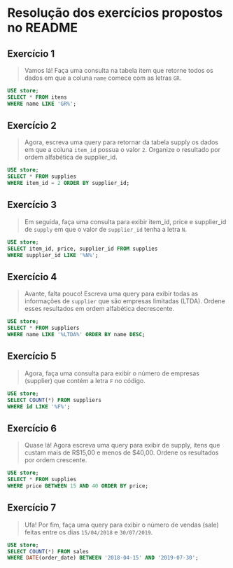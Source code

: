 # Resolução dos exercícios propostos no README

## Exercício 1
> Vamos lá! Faça uma consulta na tabela item que retorne todos os dados em que a coluna `name` comece com as letras `GR`.

```SQL
USE store;
SELECT * FROM itens
WHERE name LIKE 'GR%';
```

## Exercício 2
> Agora, escreva uma query para retornar da tabela supply os dados em que a coluna `item_id` possua o valor `2`. Organize o resultado por ordem alfabética de supplier_id.

```SQL
USE store;
SELECT * FROM supplies
WHERE item_id = 2 ORDER BY supplier_id;
```

## Exercício 3
> Em seguida, faça uma consulta para exibir item_id, price e supplier_id de `supply` em que o valor de `supplier_id` tenha a letra `N`.

```SQL
USE store;
SELECT item_id, price, supplier_id FROM supplies
WHERE supplier_id LIKE '%N%';
```

## Exercício 4
> Avante, falta pouco! Escreva uma query para exibir todas as informações de `supplier` que são empresas limitadas (LTDA). Ordene esses resultados em ordem alfabética decrescente.

```SQL
USE store;
SELECT * FROM suppliers
WHERE name LIKE '%LTDA%' ORDER BY name DESC;
```

## Exercício 5
> Agora, faça uma consulta para exibir o número de empresas (supplier) que contém a letra `F` no código.

```SQL
USE store;
SELECT COUNT(*) FROM suppliers
WHERE id LIKE '%F%';
```

## Exercício 6
> Quase lá! Agora escreva uma query para exibir de supply, itens que custam mais de R$15,00 e menos de $40,00. Ordene os resultados por ordem crescente.

```SQL
USE store;
SELECT * FROM supplies
WHERE price BETWEEN 15 AND 40 ORDER BY price;
```

## Exercício 7
>Ufa! Por fim, faça uma query para exibir o número de vendas (sale) feitas entre os dias `15/04/2018` e `30/07/2019`.

```SQL
USE store;
SELECT COUNT(*) FROM sales
WHERE DATE(order_date) BETWEEN '2018-04-15' AND '2019-07-30';
```